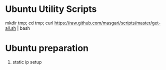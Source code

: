 
Ubuntu Utility Scripts
======================

mkdir tmp; cd tmp; curl https://raw.github.com/masgari/scripts/master/get-all.sh | bash


Ubuntu preparation
======================
1. static ip setup
